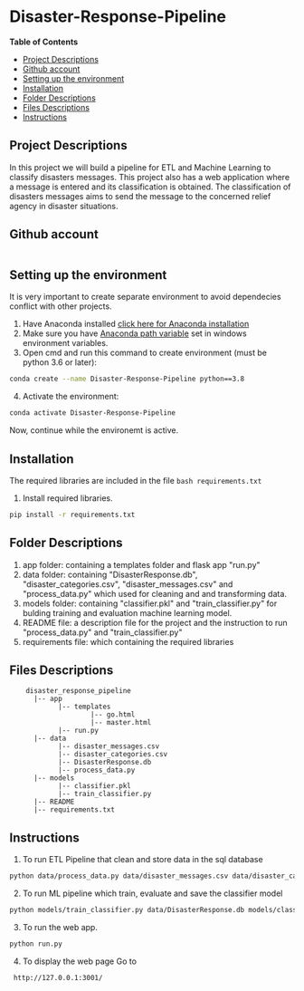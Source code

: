 # Disaster-Response-Pipeline
<!-- START doctoc generated TOC please keep comment here to allow auto update -->
<!-- DON'T EDIT THIS SECTION, INSTEAD RE-RUN doctoc TO UPDATE -->
**Table of Contents**
- [Project Descriptions](#project-descriptions)
- [Github account](#github-account)
- [Setting up the environment](#setting-up-the-environment)
- [Installation](#installation)
- [Folder Descriptions](#folder-descriptions)
- [Files Descriptions](#files-descriptions)
- [Instructions](#instructions)


<!-- END doctoc generated TOC please keep comment here to allow auto update -->

## Project Descriptions

In this project we will build a pipeline for ETL and Machine Learning to classify disasters messages. This project also has a web application where a message is entered and its classification is obtained.
The classification of disasters messages aims to send the message to the concerned relief agency in disaster situations.

## Github account
```bash
```
## Setting up the environment

It is very important to create separate environment to avoid dependecies conflict with other projects.
1. Have Anaconda installed [click here for Anaconda installation](https://www.anaconda.com)
2. Make sure you have [Anaconda path variable](https://www.geeksforgeeks.org/how-to-setup-anaconda-path-to-environment-variable/) set in windows environment variables. 
3. Open cmd and run this command to create environment (must be python 3.6 or later):
```bash
conda create --name Disaster-Response-Pipeline python==3.8 
```
4. Activate the environment:
```bash
conda activate Disaster-Response-Pipeline
```
Now, continue while the environemt is active.

## Installation

The required libraries are included in the file ```bash requirements.txt```

1. Install required libraries.
```bash
pip install -r requirements.txt
```

## Folder Descriptions
1. app folder:  containing a templates folder and flask app "run.py" 
2. data folder:  containing "DisasterResponse.db", "disaster_categories.csv", "disaster_messages.csv" and "process_data.py" which used for  cleaning and and transforming data.
3. models folder:  containing  "classifier.pkl" and "train_classifier.py" for bulding training and evaluation  machine learning model.
4. README file: a description file for the project and the instruction to run "process_data.py"  and "train_classifier.py" 
5. requirements file:  which containing the required libraries 
## Files Descriptions

        disaster_response_pipeline
          |-- app
                |-- templates
                        |-- go.html
                        |-- master.html
                |-- run.py
          |-- data
                |-- disaster_messages.csv
                |-- disaster_categories.csv
                |-- DisasterResponse.db
                |-- process_data.py
          |-- models
                |-- classifier.pkl
                |-- train_classifier.py
          |-- README
          |-- requirements.txt
## Instructions
1. To run ETL Pipeline that clean and store data in the sql database
```bash
python data/process_data.py data/disaster_messages.csv data/disaster_categories.csv data/DisasterResponse.db
```
2. To run ML pipeline which train,  evaluate and save the classifier model
```bash
python models/train_classifier.py data/DisasterResponse.db models/classifier.pkl
```
3. To run the web app. 
```bash
python run.py
```
4. To display the web page Go to
```bash
 http://127.0.0.1:3001/
```
